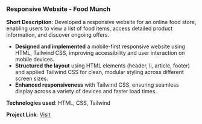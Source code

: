 ### **Responsive Website - Food Munch**

**Short Description**: Developed a responsive website for an online food store, enabling users to view a list of food items, access detailed product information, and discover ongoing offers.

- **Designed and implemented** a mobile-first responsive website using HTML, Tailwind CSS, improving accessibility and user interaction on mobile devices.
- **Structured the layout** using HTML elements (header, li, article, footer) and applied Tailwind CSS for clean, modular styling across different screen sizes.
- **Enhanced responsiveness** with Tailwind CSS, ensuring seamless display across a variety of devices and faster load times.

**Technologies used**: HTML, CSS, Tailwind

**Project Link**:  <a href="https://food-store-demo.web.app/" target="_blank">Visit</a>
